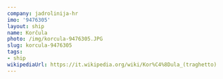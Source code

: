```yaml
---
company: jadrolinija-hr
imo: '9476305'
layout: ship
name: Korčula
photo: /img/korcula-9476305.JPG
slug: korcula-9476305
tags:
- ship
wikipediaUrl: https://it.wikipedia.org/wiki/Kor%C4%8Dula_(traghetto)
---
```

